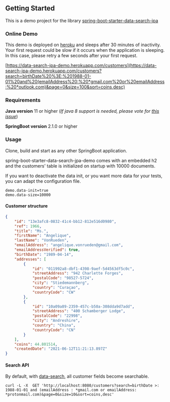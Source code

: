 ## Getting Started

This is a demo project for the library [spring-boot-starter-data-search-jpa](https://github.com/commerce-io/spring-boot-starter-data-search)

### Online Demo
This demo is deployed on [heroku](https://www.heroku.com/) and sleeps after 30 minutes of inactivity. 
Your first request could be slow if it occurs when the application is sleeping. In this case, please retry a few seconds after your first request.

[https://data-search-jpa-demo.herokuapp.com/customers](https://data-search-jpa-demo.herokuapp.com/customers?search=birthDate%20%3E:%201988-01-01%20and%20(emailAddress%20:%20*gmail.com%20or%20emailAddress:%20*outlook.com)&page=0&size=100&sort=coins,desc)

### Requirements
**Java version** 11 or higher (_If java 8 support is needed, please vote for [this issue](https://github.com/commerce-io/spring-boot-starter-data-search/issues/3)_)

**SpringBoot version** 2.1.0 or higher

### Usage
Clone, build and start as any other SpringBoot application.

spring-boot-starter-data-search-jpa-demo comes with an embedded h2 and the customers' table is initialized 
on startup with 10000 documents. 

If you want to deactivate the data init, or you want more data for your tests, 
you can adapt the configuration file.

```properties
demo.data-init=true
demo.data-size=10000
```

#### Customer structure
```json
{
    "id": "13e3afc8-0832-41c4-bb12-812e516d0980",
    "ref": 1966,
    "title": "Ms.",
    "firstName": "Angelique",
    "lastName": "VonRueden",
    "emailAddress": "angelique.vonrueden@gmail.com",
    "emailAddressVerified": true,
    "birthDate": "1989-04-14",
    "addresses": [
        {
            "id": "011992a8-dbf1-4398-9aef-5d4563df5c0c",
            "streetAddress": "942 Charlette Forges",
            "postalCode": "98527-5724",
            "city": "Stiedemannberg",
            "country": "Curaçao",
            "countryCode": "CW"
        },
        {
            "id": "10a09a89-2359-457c-b50a-308dda9d7add",
            "streetAddress": "400 Schamberger Lodge",
            "postalCode": "22998",
            "city": "Andreshire",
            "country": "China",
            "countryCode": "CN"
        }
    ],
    "coins": 44.801514,
    "createdDate": "2021-06-12T11:21:13.897Z"
}
```

#### Search API

By default, with  [data-search](https://github.com/commerce-io/spring-boot-starter-data-search), all customer fields become searchable. 
```cURL
curl -L -X  GET 'http://localhost:8080/customers?search=birthDate >: 1988-01-01 and (emailAddress : *gmail.com or emailAddress: *protonmail.com)&page=0&size=10&sort=coins,desc'
```